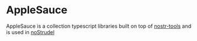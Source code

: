 # AppleSauce

AppleSauce is a collection typescript libraries built on top of [nostr-tools](https://github.com/nbd-wtf/nostr-tools) and is used in [noStrudel](https://github.com/hzrd149/nostrudel)
